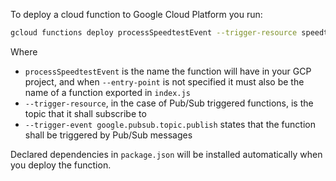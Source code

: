 To deploy a cloud function to Google Cloud Platform you run: 
```bash
gcloud functions deploy processSpeedtestEvent --trigger-resource speedtest --trigger-event google.pubsub.topic.publish --runtime nodejs8 --region europe-west1
```
Where
* `processSpeedtestEvent` is the name the function will have in your GCP project, and when `--entry-point` is not specified it must also be the name of a function exported in `index.js`
* `--trigger-resource`, in the case of Pub/Sub triggered functions, is the topic that it shall subscribe to
* `--trigger-event google.pubsub.topic.publish` states that the function shall be triggered by Pub/Sub messages

Declared dependencies in `package.json` will be installed automatically when you deploy the function.